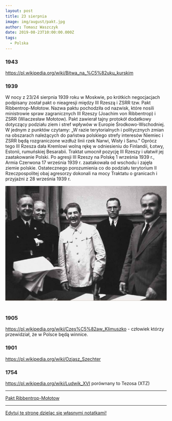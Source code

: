 ```yaml
---
layout: post
title: 23 sierpnia
image: img/august/pakt.jpg
author: Tomasz Waszczyk
date: 2019-08-23T10:00:00.000Z
tags:
  - Polska
---
```


### 1943

https://pl.wikipedia.org/wiki/Bitwa_na_%C5%82uku_kurskim

### 1939

W nocy z 23/24 sierpnia 1939 roku w Moskwie, po krótkich negocjacjach podpisany został pakt o nieagresji między III Rzeszą i ZSRR tzw. Pakt Ribbentrop-Mołotow.
Nazwa paktu pochodziła od nazwisk, które nosili ministrowie spraw zagranicznych III Rzeszy (Joachim von Ribbentrop) i ZSRR (Wiaczesław Mołotow). Pakt zawierał tajny protokół dodatkowy dotyczący podziału ziem i stref wpływów w Europie Środkowo-Wschodniej. W jednym z punktów czytamy: „W razie terytorialnych i politycznych zmian na obszarach należących do państwa polskiego strefy interesów Niemiec i ZSRR będą rozgraniczone wzdłuż linii rzek Narwi, Wisły i Sanu.” Oprócz tego III Rzesza dała Kremlowi wolną rękę w odniesieniu do Finlandii, Łotwy, Estonii, rumuńskiej Besarabii.
Traktat umocnił pozycję III Rzeszy i ułatwił jej zaatakowanie Polski.  Po agresji III Rzeszy na Polskę 1 września 1939 r., Armia Czerwona 17 września 1939 r. zaatakowała od wschodu i zajęła ziemie polskie. Ostatecznego porozumienia co do podziału terytorium II Rzeczpospolitej obaj agresorzy dokonali na mocy Traktatu o granicach i przyjaźni z 28 września 1939 r.

<img src="./img/august/pakt.jpg"><br><br>

### 1905

https://pl.wikipedia.org/wiki/Czes%C5%82aw_Klimuszko - człowiek którzy przewidział, że w Polsce będą winnice.

### 1901

https://pl.wikipedia.org/wiki/Ozjasz_Szechter

### 1754

https://pl.wikipedia.org/wiki/Ludwik_XVI porównany to Tezosa (XTZ)

---

<a href="https://pl.wikipedia.org/wiki/Pakt_Ribbentrop-Mo%C5%82otow" target="_blank">Pakt Ribbentrop-Mołotow</a>

---

<a href="https://github.com/TomaszWaszczyk/historia.waszczyk.com/edit/master/src/content/august-23.md" target="_blank">Edytuj tę stronę dzieląc się własnymi notatkami!</a>
